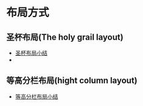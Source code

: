 布局方式
=====

## 圣杯布局(The holy grail layout)
* [圣杯布局小结](http://web.jobbole.com/84993/)
* 

## 等高分栏布局(hight column layout)
* [等高分栏布局小结](http://web.jobbole.com/85031/)